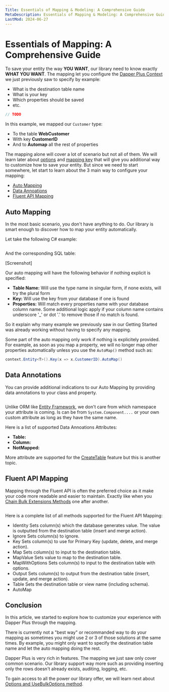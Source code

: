 ```yaml
---
Title: Essentials of Mapping & Modeling: A Comprehensive Guide 
MetaDescription: Essentials of Mapping & Modeling: A Comprehensive Guide 
LastMod: 2024-06-27
---
```


# Essentials of Mapping: A Comprehensive Guide

To save your entity the way **YOU WANT**, our library need to know exactly **WHAT YOU WANT**. The mapping let you configure the [Dapper Plus Context](#) we just previously saw to specify by example:

- What is the destination table name
- What is your key
- Which properties should be saved
- etc.

```csharp
// TODO
```

In this example, we mapped our `Customer` type:
- To the table **WebCustomer**
- With key **CustomerID**
- And to **Automap** all the rest of properties

The mapping alone will cover a lot of scenario but not all of them. We will learn later about [options](#) and [mapping key](#) that will give you additional way to customize how to save your entity. But since we need to start somewhere, let start to learn about the 3 main way to configure your mapping:

- [Auto Mapping](#)
- [Data Annoations](#)
- [Fluent API Mapping](#)

## Auto Mapping

In the most basic scenario, you don't have anything to do. Our library is smart enough to discover how to map your entity automatically.

Let take the following C# example:

```csharp

```

And the corresponding SQL table:

[Screenshot]

Our auto mapping will have the following behavior if nothing explicit is specified:
- **Table Name:** Will use the type name in singular form, if none exists, will try the plural form
- **Key:** Will use the key from your database if one is found
- **Properties:** Will match every properties name with your database column name. Some additional logic apply if your column name contains underscore '_' or dot '.' to remove those if no match is found.

So it explain why many example we previously saw in our Getting Started was already working without having to specify any mapping.

Some part of the auto mapping only work if nothing is explicitely provided. For example, as soon as you map a property, we will no longer map other properties automatically unless you use the `AutoMap()` method such as:

```csharp
context.Entity<T>().Key(x => x.CustomerID).AutoMap()
```

## Data Annotations

You can provide additional indications to our Auto Mapping by providing data annotations to your class and property.

```csharp

```

Unlike ORM like [Entity Framework](https://www.learnentityframeworkcore.com/configuration/data-annotation-attributes), we don't care from which namespace your attribute is coming. Is can be from `System.Component....` or your own custom attribute as long as they have the same name.

Here is a list of supported Data Annoations Attributes:

- **Table:**
- **Column:**
- **NotMapped:**

More attribute are supported for the [CreateTable](#) feature but this is another topic.

## Fluent API Mapping

Mapping through the Fluent API is often the preferred choice as it make your code more readable and easier to maintain. Exactly like when you [Chain Bulk Extensions Methods](#) one after another. 

```csharp

```

Here is a complete list of all methods supported for the Fluent API Mapping:

- Identity	Sets column(s) which the database generates value. The value is outputted from the destination table (insert and merge action).
- Ignore	Sets column(s) to ignore.
- Key	Sets column(s) to use for Primary Key (update, delete, and merge action).
- Map	Sets column(s) to input to the destination table.
- MapValue	Sets value to map to the destination table.
- MapWithOptions	Sets column(s) to input to the destination table with options.
- Output	Sets column(s) to output from the destination table (insert, update, and merge action).
- Table	Sets the destination table or view name (including schema).
- AutoMap

## Conclusion

In this article, we started to explore how to customize your experience with Dapper Plus through the mapping.

There is currently not a "best way" or recommanded way to do your mapping as sometimes you might use 2 or 3 of those solutions at the same times. By example, you might only want to specify the destination table name and let the auto mapping doing the rest.

Dapper Plus is very rich in features. The mapping we just saw only cover common scenario. Our library support way more such as providing inserting only the rows doesn't already exists, auditing, logging, etc.

To gain access to all the power our library offer, we will learn next about [Options and UseBulkOptions method](#).
